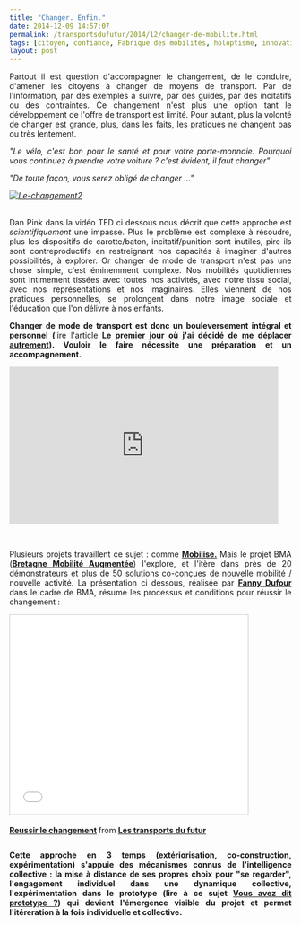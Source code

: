```yaml
---
title: "Changer. Enfin."
date: 2014-12-09 14:57:07
permalink: /transportsdufutur/2014/12/changer-de-mobilite.html
tags: [citoyen, confiance, Fabrique des mobilités, holoptisme, innovation, intelligence collective, management de la mobilité, marketing individualisé, temporalité, territoire]
layout: post
---
```


<p style="text-align: justify;">Partout il est question d'accompagner le changement, de le conduire, d'amener les citoyens à changer de moyens de transport. Par de l'information, par des exemples à suivre, par des guides, par des incitatifs ou des contraintes. Ce changement n'est plus une option tant le développement de l'offre de transport est limité. Pour autant, plus la volonté de changer est grande, plus, dans les faits, les pratiques ne changent pas ou très lentement. </p> <p style="text-align: justify;"><em>"Le vélo, c'est bon pour le santé et pour votre porte-monnaie. Pourquoi vous continuez à prendre votre voiture ? c'est évident, il faut changer"</em></p> <p style="text-align: justify;"><em>"De toute façon, vous serez obligé de changer ..."</em></p> <p style="text-align: justify;"><em> <a class="asset-img-link" href="https://gabrielplassat.github.io/transportsdufutur/wp-content/uploads/sites/6/old/6a0120a66d2ad4970b01bb07c01e62970d-pi.png"><img rel="lightbox[]" class="asset  asset-image at-xid-6a0120a66d2ad4970b01bb07c01e62970d img-responsive" style="display: block; margin-left: auto; margin-right: auto;" title="Le-changement2" src="/wp-content/uploads/sites/6/old/6a0120a66d2ad4970b01bb07c01e62970d-500wi.png" alt="Le-changement2" /></a><br /></em></p> <p style="text-align: justify;">Dan Pink dans la vidéo TED ci dessous nous décrit que cette approche est <em>scientifiquement</em> une impasse. Plus le problème est complexe à résoudre, plus les dispositifs de carotte/baton, incitatif/punition sont inutiles, pire ils sont contreproductifs en restreignant nos capacités à imaginer d'autres possibilités, à explorer. Or changer de mode de transport n'est pas une chose simple, c'est éminemment complexe. Nos mobilités quotidiennes sont intimement tissées avec toutes nos activités, avec notre tissu social, avec nos représentations et nos imaginaires. Elles viennent de nos pratiques personnelles, se prolongent dans notre image sociale et l'éducation que l'on délivre à nos enfants.</p> <p style="text-align: justify;"><strong>Changer de mode de transport est donc un bouleversement intégral et personnel (</strong>lire l'article<strong><a href="https://gabrielplassat.github.io/transportsdufutur/2014/01/le-premier-jour-ou-jai-arrete.html" target="_self"> Le premier jour où j'ai décidé de me déplacer autrement</a>). Vouloir le faire nécessite une préparation et un accompagnement. <br /></strong></p> <p>  <!--more--> </p> <p><iframe allowfullscreen="" mozallowfullscreen="" scrolling="no" src="https://embed-ssl.ted.com/talks/dan_pink_on_motivation.html" webkitallowfullscreen="" height="280" width="480" frameborder="0"></iframe></p> <p style="text-align: justify;"> </p> <p style="text-align: justify;">Plusieurs projets travaillent ce sujet : comme <a href="https://gabrielplassat.github.io/transportsdufutur/2014/03/du-changement-de-comportement-a-lengagement-citoyen.html" target="_blank"><strong>Mobilise.</strong></a> Mais le projet BMA (<a href="http://www.themavision.fr/jcms/rw_314962/bma" target="_blank"><strong>Bretagne Mobilité Augmentée</strong></a>) l'explore, et l'itère dans près de 20 démonstrateurs et plus de 50 solutions co-conçues de nouvelle mobilité / nouvelle activité. La présentation ci dessous, réalisée par <a href="https://fr.linkedin.com/pub/fanny-dufour/30/157/330" target="_blank"><strong>Fanny Dufour</strong></a> dans le cadre de BMA, résume les processus et conditions pour réussir le changement :</p> <p><iframe allowfullscreen="" marginheight="0" marginwidth="0" scrolling="no" src="//www.slideshare.net/slideshow/embed_code/42514367" style="border: 1px solid #CCC; border-width: 1px; margin-bottom: 5px; max-width: 100%;" height="355" width="425" frameborder="0"> </iframe></p> <div style="margin-bottom: 5px;"><strong> <a title="Reussir le changement" href="https://gabrielplassat.github.io/transportsdufutur//fr.slideshare.net/transportsdufutur/reussir-le-changement" target="_blank">Reussir le changement</a> </strong> from <strong><a href="https://gabrielplassat.github.io/transportsdufutur//www.slideshare.net/transportsdufutur" target="_blank">Les transports du futur</a></strong></div> <div style="margin-bottom: 5px; text-align: justify;"> </div> <div style="margin-bottom: 5px; text-align: justify;"><strong>Cette approche en 3 temps (extériorisation, co-construction, expérimentation) s'appuie des mécanismes connus de l'intelligence collective : la mise à distance de ses propres choix pour "se regarder", l'engagement individuel dans une dynamique collective, l'expérimentation dans le prototype (lire à ce sujet <a href="http://makestorming.com/salon/vous-avez-dit-prototype" target="_blank">Vous avez dit prototype ?</a>) qui devient l'émergence visible du projet et permet l'itéreration à la fois individuelle et collective. </strong></div>
